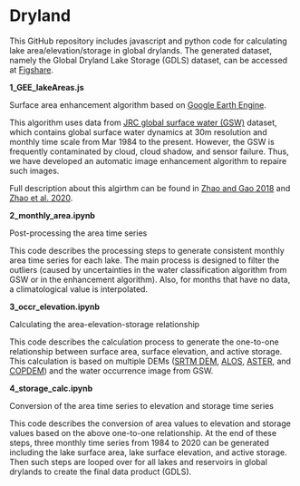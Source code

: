 # Dryland
This GitHub repository includes javascript and python code for calculating lake area/elevation/storage in global drylands. The generated dataset, namely the Global Dryland Lake Storage (GDLS) dataset, can be accessed at [Figshare](https://figshare.com/s/9b1ffa2dcc5b592897b3). 

**1_GEE_lakeAreas.js**

Surface area enhancement algorithm based on [Google Earth Engine](https://code.earthengine.google.com/).

This algorithm uses data from [JRC global surface water (GSW)](https://doi.org/10.1038/nature20584) dataset, which contains global surface water dynamics at 30m resolution and monthly time scale from Mar 1984 to the present. However, the GSW is frequently contaminated by cloud, cloud shadow, and sensor failure. Thus, we have developed an automatic image enhancement algorithm to repaire such images.

Full description about this algirthm can be found in [Zhao and Gao 2018](https://doi.org/10.1029/2018GL078343) and [Zhao et al. 2020](https://doi.org/10.1016/j.semcancer.2018.06.006).

**2_monthly_area.ipynb**

Post-processing the area time series

This code describes the processing steps to generate consistent monthly area time series for each lake. The main process is designed to filter the outliers (caused by uncertainties in the water classification algorithm from GSW or in the enhancement algorithm). Also, for months that have no data, a climatological value is interpolated. 

**3_occr_elevation.ipynb**

Calculating the area-elevation-storage relationship

This code describes the calculation process to generate the one-to-one relationship between surface area, surface elevation, and active storage. This calculation is based on multiple DEMs ([SRTM DEM](https://developers.google.com/earth-engine/datasets/catalog/NASA_NASADEM_HGT_001), [ALOS](https://developers.google.com/earth-engine/datasets/catalog/JAXA_ALOS_AW3D30_V3_2), [ASTER](https://gee-community-catalog.org/projects/aster/?h=aster), and [COPDEM](https://developers.google.com/earth-engine/datasets/catalog/COPERNICUS_DEM_GLO30)) and the water occurrence image from GSW. 

**4_storage_calc.ipynb**

Conversion of the area time series to elevation and storage time series

This code describes the conversion of area values to elevation and storage values based on the above one-to-one relationship. At the end of these steps, three monthly time series from 1984 to 2020 can be generated including the lake surface area, lake surface elevation, and active storage.
Then such steps are looped over for all lakes and reservoirs in global drylands to create the final data product (GDLS).
